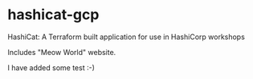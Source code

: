 # hashicat-gcp
HashiCat: A Terraform built application for use in HashiCorp workshops

Includes "Meow World" website.

I have added some test :-)
